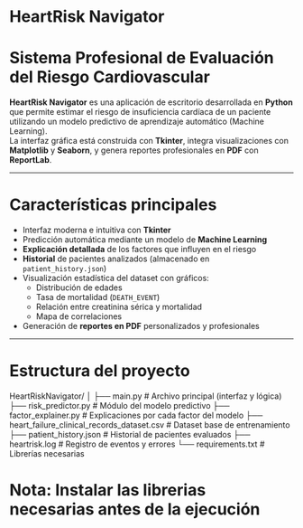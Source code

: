 # HeartRisk Navigator

# Sistema Profesional de Evaluación del Riesgo Cardiovascular

**HeartRisk Navigator** es una aplicación de escritorio desarrollada en **Python** que permite estimar el riesgo de insuficiencia cardíaca de un paciente utilizando un modelo predictivo de aprendizaje automático (Machine Learning).  
La interfaz gráfica está construida con **Tkinter**, integra visualizaciones con **Matplotlib** y **Seaborn**, y genera reportes profesionales en **PDF** con **ReportLab**.

---

# Características principales

- Interfaz moderna e intuitiva con **Tkinter**  
- Predicción automática mediante un modelo de **Machine Learning**  
- **Explicación detallada** de los factores que influyen en el riesgo  
- **Historial** de pacientes analizados (almacenado en `patient_history.json`)  
- Visualización estadística del dataset con gráficos:
  - Distribución de edades  
  - Tasa de mortalidad (`DEATH_EVENT`)  
  - Relación entre creatinina sérica y mortalidad  
  - Mapa de correlaciones  
- Generación de **reportes en PDF** personalizados y profesionales  

---

# Estructura del proyecto

HeartRiskNavigator/
│
├── main.py # Archivo principal (interfaz y lógica)
├── risk_predictor.py # Módulo del modelo predictivo
├── factor_explainer.py # Explicaciones por cada factor del modelo
├── heart_failure_clinical_records_dataset.csv # Dataset base de entrenamiento
├── patient_history.json # Historial de pacientes evaluados
├── heartrisk.log # Registro de eventos y errores
└── requirements.txt # Librerías necesarias

# Nota: Instalar las librerias necesarias antes de la ejecución